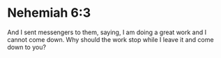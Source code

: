 # Nehemiah 6:3

And I sent messengers to them, saying, I am doing a great work and I cannot come down. Why should the work stop while I leave it and come down to you?
